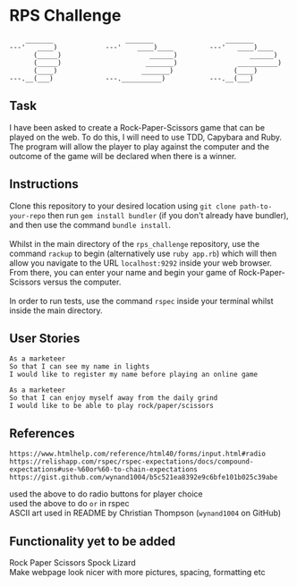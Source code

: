 # RPS Challenge
```
    _______                  _______                  _______
---'   ____)            ---'    ____)____         ---'   ____)____
      (_____)                      ______)                  ______)
      (_____)                     _______)               __________)
      (____)                     _______)               (____)
---.__(___)             ---.__________)           ---.__(___)

```
## Task

I have been asked to create a Rock-Paper-Scissors game that can be played on the web. To do this, I will need to use TDD, Capybara and Ruby. The program will allow the player to play against the computer and the outcome of the game will be declared when there is a winner. 

## Instructions
Clone this repository to your desired location using `git clone path-to-your-repo` then run `gem install bundler` (if you don't already have bundler), and then use the command `bundle install`.\
\
Whilst in the main directory of the `rps_challenge` repository, use the command `rackup` to begin (alternatively use `ruby app.rb`) which will then allow you navigate to the URL `localhost:9292` inside your web browser. From there, you can enter your name and begin your game of Rock-Paper-Scissors versus the computer. \
\
In order to run tests, use the command `rspec` inside your terminal whilst inside the main directory.

## User Stories

```
As a marketeer
So that I can see my name in lights
I would like to register my name before playing an online game

As a marketeer
So that I can enjoy myself away from the daily grind
I would like to be able to play rock/paper/scissors
```

## References
```
https://www.htmlhelp.com/reference/html40/forms/input.html#radio
https://relishapp.com/rspec/rspec-expectations/docs/compound-expectations#use-%60or%60-to-chain-expectations
https://gist.github.com/wynand1004/b5c521ea8392e9c6bfe101b025c39abe
```
used the above to do radio buttons for player choice\
used the above to do `or` in rspec\
ASCII art used in README by Christian Thompson (`wynand1004` on GitHub)

## Functionality yet to be added
Rock Paper Scissors Spock Lizard\
Make webpage look nicer with more pictures, spacing, formatting etc